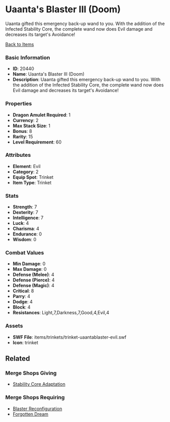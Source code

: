 # Uaanta's Blaster III (Doom)

Uaanta gifted this emergency back-up wand to you. With the addition of the Infected Stability Core, the complete wand now does Evil damage and decreases its target's Avoidance!

[Back to Items](../items.md)

### Basic Information

- **ID**: 20440
- **Name**: Uaanta&#039;s Blaster III (Doom)
- **Description**: Uaanta gifted this emergency back-up wand to you. With the addition of the Infected Stability Core, the complete wand now does Evil damage and decreases its target&#039;s Avoidance!

### Properties

- **Dragon Amulet Required**: 1
- **Currency**: 2
- **Max Stack Size**: 1
- **Bonus**: 8
- **Rarity**: 15
- **Level Requirement**: 60

### Attributes

- **Element**: Evil
- **Category**: 2
- **Equip Spot**: Trinket
- **Item Type**: Trinket

### Stats

- **Strength**: 7
- **Dexterity**: 7
- **Intelligence**: 7
- **Luck**: 4
- **Charisma**: 4
- **Endurance**: 0
- **Wisdom**: 0

### Combat Values

- **Min Damage**: 0
- **Max Damage**: 0
- **Defense (Melee)**: 4
- **Defense (Pierce)**: 4
- **Defense (Magic)**: 4
- **Critical**: 8
- **Parry**: 4
- **Dodge**: 4
- **Block**: 4
- **Resistances**: Light,7,Darkness,7,Good,4,Evil,4

### Assets

- **SWF File**: items/trinkets/trinket-uaantablaster-evil.swf
- **Icon**: trinket

## Related

### Merge Shops Giving

- [Stability Core Adaptation](../merge-shops/355-stability-core-adaptation.md)

### Merge Shops Requiring

- [Blaster Reconfiguration](../merge-shops/354-blaster-reconfiguration.md)
- [Forgotten Dream](../merge-shops/367-forgotten-dream.md)

